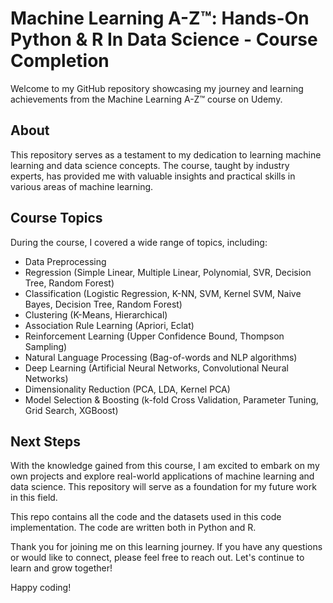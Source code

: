 # Machine Learning A-Z™: Hands-On Python & R In Data Science - Course Completion

Welcome to my GitHub repository showcasing my journey and learning achievements from the Machine Learning A-Z™ course on Udemy.

## About

This repository serves as a testament to my dedication to learning machine learning and data science concepts. The course, taught by industry experts, has provided me with valuable insights and practical skills in various areas of machine learning.

## Course Topics

During the course, I covered a wide range of topics, including:

- Data Preprocessing
- Regression (Simple Linear, Multiple Linear, Polynomial, SVR, Decision Tree, Random Forest)
- Classification (Logistic Regression, K-NN, SVM, Kernel SVM, Naive Bayes, Decision Tree, Random Forest)
- Clustering (K-Means, Hierarchical)
- Association Rule Learning (Apriori, Eclat)
- Reinforcement Learning (Upper Confidence Bound, Thompson Sampling)
- Natural Language Processing (Bag-of-words and NLP algorithms)
- Deep Learning (Artificial Neural Networks, Convolutional Neural Networks)
- Dimensionality Reduction (PCA, LDA, Kernel PCA)
- Model Selection & Boosting (k-fold Cross Validation, Parameter Tuning, Grid Search, XGBoost)

## Next Steps

With the knowledge gained from this course, I am excited to embark on my own projects and explore real-world applications of machine learning and data science. This repository will serve as a foundation for my future work in this field.

This repo contains all the code and the datasets used in this code implementation. The code are written both in Python and R.

Thank you for joining me on this learning journey. If you have any questions or would like to connect, please feel free to reach out. Let's continue to learn and grow together!

Happy coding!
